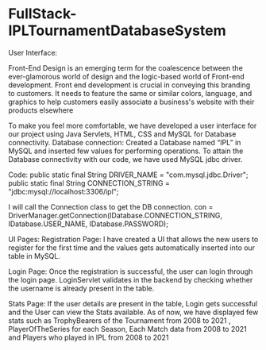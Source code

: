 # FullStack-IPLTournamentDatabaseSystem
User Interface:

Front-End Design is an emerging term for the coalescence between the ever-glamorous world of design and the logic-based world of Front-end development. Front end development is crucial in conveying this branding to customers. It needs to feature the same or similar colors, language, and graphics to help customers easily associate a business's website with their products elsewhere

To make you feel more comfortable, we have developed a user interface for our project using Java Servlets, HTML, CSS and MySQL for Database connectivity. 
Database connection: Created a Database named “IPL” in MySQL and inserted few values for performing operations. To attain the Database connectivity with our code, we have used MySQL jdbc driver. 

Code:
public static final String DRIVER_NAME = "com.mysql.jdbc.Driver";
public static final String CONNECTION_STRING = "jdbc:mysql://localhost:3306/ipl";

I will call the Connection class to get the DB connection.
con = DriverManager.getConnection(IDatabase.CONNECTION_STRING, IDatabase.USER_NAME, IDatabase.PASSWORD);

UI Pages: 
Registration Page: I have created a UI that allows the new users to register for the first time and the values gets automatically inserted into our table in MySQL. 

Login Page: Once the registration is successful, the user can login through the login page. LoginServlet validates in the backend by checking whether the username is already present in the table. 

Stats Page: If the user details are present in the table, Login gets successful and the User can view the Stats available. As of now, we have displayed few stats such as TrophyBearers of the Tournament from 2008 to 2021 , PlayerOfTheSeries for each Season, Each Match data from 2008 to 2021 and Players who played in IPL from 2008 to 2021
